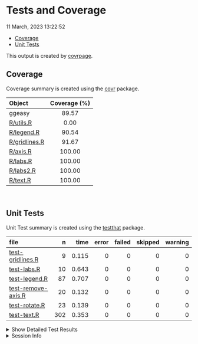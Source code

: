Tests and Coverage
================
11 March, 2023 13:22:52

- <a href="#coverage" id="toc-coverage">Coverage</a>
- <a href="#unit-tests" id="toc-unit-tests">Unit Tests</a>

This output is created by
[covrpage](https://github.com/yonicd/covrpage).

## Coverage

Coverage summary is created using the
[covr](https://github.com/r-lib/covr) package.

| Object                            | Coverage (%) |
|:----------------------------------|:------------:|
| ggeasy                            |    89.57     |
| [R/utils.R](../R/utils.R)         |     0.00     |
| [R/legend.R](../R/legend.R)       |    90.54     |
| [R/gridlines.R](../R/gridlines.R) |    91.67     |
| [R/axis.R](../R/axis.R)           |    100.00    |
| [R/labs.R](../R/labs.R)           |    100.00    |
| [R/labs2.R](../R/labs2.R)         |    100.00    |
| [R/text.R](../R/text.R)           |    100.00    |

<br>

## Unit Tests

Unit Test summary is created using the
[testthat](https://github.com/r-lib/testthat) package.

| file                                              |   n |  time | error | failed | skipped | warning |
|:--------------------------------------------------|----:|------:|------:|-------:|--------:|--------:|
| [test-gridlines.R](testthat/test-gridlines.R)     |   9 | 0.115 |     0 |      0 |       0 |       0 |
| [test-labs.R](testthat/test-labs.R)               |  10 | 0.643 |     0 |      0 |       0 |       0 |
| [test-legend.R](testthat/test-legend.R)           |  87 | 0.707 |     0 |      0 |       0 |       0 |
| [test-remove-axis.R](testthat/test-remove-axis.R) |  20 | 0.132 |     0 |      0 |       0 |       0 |
| [test-rotate.R](testthat/test-rotate.R)           |  23 | 0.139 |     0 |      0 |       0 |       0 |
| [test-text.R](testthat/test-text.R)               | 302 | 0.353 |     0 |      0 |       0 |       0 |

<details closed>
<summary>
Show Detailed Test Results
</summary>

| file                                                   | context              | test                                                          | status |   n |  time |
|:-------------------------------------------------------|:---------------------|:--------------------------------------------------------------|:-------|----:|------:|
| [test-gridlines.R](testthat/test-gridlines.R#L13)      | remove grid lines    | easy_remove_gridlines works                                   | PASS   |   3 | 0.047 |
| [test-gridlines.R](testthat/test-gridlines.R#L31)      | remove grid lines    | easy_remove_x\_gridlines works                                | PASS   |   3 | 0.033 |
| [test-gridlines.R](testthat/test-gridlines.R#L49)      | remove grid lines    | easy_remove_y\_gridlines works                                | PASS   |   3 | 0.035 |
| [test-labs.R](testthat/test-labs.R#L29)                | attr labs            | easy_labs uses column attrib                                  | PASS   |   4 | 0.183 |
| [test-labs.R](testthat/test-labs.R#L46_L47)            | attr labs            | regular labs overides easy_labs                               | PASS   |   2 | 0.128 |
| [test-labs.R](testthat/test-labs.R#L57_L58)            | attr labs            | regular labs pass new labels through easy_labs                | PASS   |   2 | 0.138 |
| [test-labs.R](testthat/test-labs.R#L76_L77)            | attr labs            | column name used when no column attrib present                | PASS   |   2 | 0.194 |
| [test-legend.R](testthat/test-legend.R#L10)            | remove legend        | easy_remove_legend works with no argument                     | PASS   |   1 | 0.017 |
| [test-legend.R](testthat/test-legend.R#L16)            | remove legend        | easy_remove_legend works with single character argument       | PASS   |   1 | 0.017 |
| [test-legend.R](testthat/test-legend.R#L22)            | remove legend        | easy_remove_legend works with single bare argument            | PASS   |   1 | 0.017 |
| [test-legend.R](testthat/test-legend.R#L28)            | remove legend        | easy_remove_legend works with multiple character arguments    | PASS   |   1 | 0.016 |
| [test-legend.R](testthat/test-legend.R#L34)            | remove legend        | easy_remove_legend works with multiple bare arguments         | PASS   |   1 | 0.015 |
| [test-legend.R](testthat/test-legend.R#L41)            | remove legend        | easy_remove_legend teach = TRUE works with no other arguments | PASS   |   2 | 0.006 |
| [test-legend.R](testthat/test-legend.R#L49)            | remove legend        | easy_remove_legend teach = TRUE works with specific aes       | PASS   |   2 | 0.006 |
| [test-legend.R](testthat/test-legend.R#L57)            | remove legend        | easy_remove_legend teach = TRUE works with multiple aes       | PASS   |   2 | 0.006 |
| [test-legend.R](testthat/test-legend.R#L64)            | move legend          | easy_change_legend errors with no argument                    | PASS   |   1 | 0.008 |
| [test-legend.R](testthat/test-legend.R#L70)            | move legend          | easy_change_legend works with combinations                    | PASS   |   4 | 0.045 |
| [test-legend.R](testthat/test-legend.R#L85)            | move legend          | easy_move_legend works with no argument                       | PASS   |   1 | 0.011 |
| [test-legend.R](testthat/test-legend.R#L91)            | move legend          | easy_move_legend works with specified argument                | PASS   |   3 | 0.032 |
| [test-legend.R](testthat/test-legend.R#L101)           | move legend          | easy_move_legend errors with bad argument                     | PASS   |   1 | 0.007 |
| [test-legend.R](testthat/test-legend.R#L107)           | move legend          | easy_move_legend aliases work                                 | PASS   |   3 | 0.034 |
| [test-legend.R](testthat/test-legend.R#L119)           | move legend          | easy_move_legend teach = TRUE works with combinations         | PASS   |   4 | 0.023 |
| [test-legend.R](testthat/test-legend.R#L128)           | move legend          | easy_legend_at teach = TRUE works with combinations           | PASS   |   4 | 0.031 |
| [test-legend.R](testthat/test-legend.R#L137)           | move legend          | easy_change_legend teach = TRUE works with position           | PASS   |   3 | 0.019 |
| [test-legend.R](testthat/test-legend.R#L147)           | legend direction     | easy_rotate_legend works with no argument                     | PASS   |   1 | 0.012 |
| [test-legend.R](testthat/test-legend.R#L153)           | legend direction     | easy_rotate_legend works with combinations                    | PASS   |   4 | 0.043 |
| [test-legend.R](testthat/test-legend.R#L168)           | legend direction     | easy_rotate_legend teach = TRUE works with combinations       | PASS   |   4 | 0.017 |
| [test-legend.R](testthat/test-legend.R#L179)           | legend justification | easy_adjust_legend works with no argument                     | PASS   |   1 | 0.011 |
| [test-legend.R](testthat/test-legend.R#L185)           | legend justification | easy_adjust_legend works with combinations                    | PASS   |   3 | 0.033 |
| [test-legend.R](testthat/test-legend.R#L195)           | legend justification | easy_adjust_legend errors with bad argument                   | PASS   |   1 | 0.008 |
| [test-legend.R](testthat/test-legend.R#L201)           | legend justification | easy_adjust_legend teach = TRUE works with justification      | PASS   |   3 | 0.016 |
| [test-legend.R](testthat/test-legend.R#L209)           | legend justification | easy_change_legend teach = TRUE works with justification      | PASS   |   3 | 0.015 |
| [test-legend.R](testthat/test-legend.R#L217)           | legend justification | easy_rotate_legend teach = TRUE works with combinations       | PASS   |   4 | 0.018 |
| [test-legend.R](testthat/test-legend.R#L226)           | legend title         | easy_add_legend_title errors with no argument                 | PASS   |   1 | 0.007 |
| [test-legend.R](testthat/test-legend.R#L232)           | legend title         | easy_add_legend_title relabels a single legend title          | PASS   |   1 | 0.011 |
| [test-legend.R](testthat/test-legend.R#L239)           | legend title         | easy_add_legend_title relabels all legend titles              | PASS   |   9 | 0.041 |
| [test-legend.R](testthat/test-legend.R#L247)           | legend title         | easy_add_legend_title teach = TRUE works with specific aes    | PASS   |   4 | 0.017 |
| [test-legend.R](testthat/test-legend.R#L256)           | legend title         | easy_add_legend_title teach = TRUE works with unspecific aes  | PASS   |  12 | 0.137 |
| [test-legend.R](testthat/test-legend.R#L270)           | legend title         | easy_remove_legend_title works                                | PASS   |   1 | 0.011 |
| [test-remove-axis.R](testthat/test-remove-axis.R#L15)  | remove axes          | no argument                                                   | PASS   |   3 | 0.023 |
| [test-remove-axis.R](testthat/test-remove-axis.R#L46)  | remove axes          | explicit axis                                                 | PASS   |  10 | 0.069 |
| [test-remove-axis.R](testthat/test-remove-axis.R#L90)  | remove axes          | multiple components                                           | PASS   |   4 | 0.030 |
| [test-remove-axis.R](testthat/test-remove-axis.R#L109) | remove axes          | teach argument produces working code                          | PASS   |   3 | 0.010 |
| [test-rotate.R](testthat/test-rotate.R#L10)            | rotate labels        | rotation of both labels                                       | PASS   |  17 | 0.092 |
| [test-rotate.R](testthat/test-rotate.R#L64)            | rotate labels        | rotation of x labels                                          | PASS   |   3 | 0.025 |
| [test-rotate.R](testthat/test-rotate.R#L79)            | rotate labels        | rotation of y labels                                          | PASS   |   3 | 0.022 |
| [test-text.R](testthat/test-text.R#L25)                | adjust text sizes    | set text sizes                                                | PASS   | 203 | 0.225 |
| [test-text.R](testthat/test-text.R#L146)               | adjust text colors   | set text colors                                               | PASS   |  98 | 0.120 |
| [test-text.R](testthat/test-text.R#L220)               | text alignment       | easy_center_title works                                       | PASS   |   1 | 0.008 |

</details>
<details>
<summary>
Session Info
</summary>

| Field    | Value                        |
|:---------|:-----------------------------|
| Version  | R version 4.1.2 (2021-11-01) |
| Platform | x86_64-pc-linux-gnu (64-bit) |
| Running  | Pop!\_OS 22.04 LTS           |
| Language | en_AU                        |
| Timezone | Australia/Adelaide           |

| Package  | Version |
|:---------|:--------|
| testthat | 3.1.5   |
| covr     | 3.6.1   |
| covrpage | 0.2     |

</details>
<!--- Final Status : pass --->
